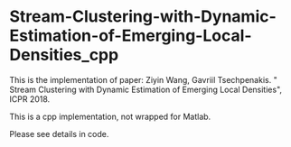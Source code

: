 # Stream-Clustering-with-Dynamic-Estimation-of-Emerging-Local-Densities_cpp


This is the implementation of paper: Ziyin Wang, Gavriil Tsechpenakis. " Stream Clustering with Dynamic Estimation of Emerging Local Densities", ICPR 2018.

This is a cpp implementation, not wrapped for Matlab.

Please see details in code.

